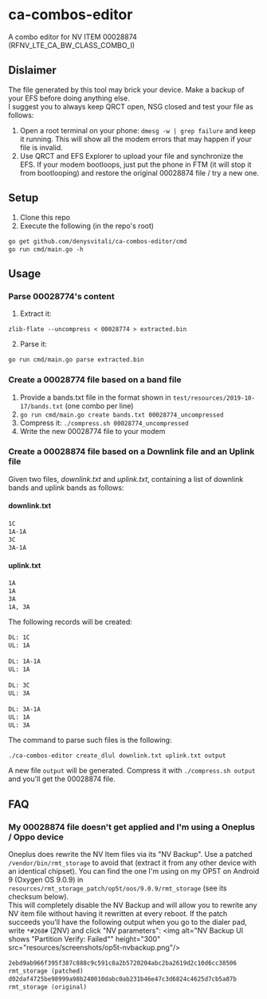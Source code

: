 # ca-combos-editor

A combo editor for NV ITEM 00028874 (RFNV_LTE_CA_BW_CLASS_COMBO_I)

## Dislaimer
The file generated by this tool may brick your device. Make a backup of your EFS before doing anything else.  
I suggest you to always keep QRCT open, NSG closed and test your file as follows:

1. Open a root terminal on your phone: `dmesg -w | grep failure` and keep it running.
This will show all the modem errors that may happen if your file is invalid.
2. Use QRCT and EFS Explorer to upload your file and synchronize the EFS. If your modem bootloops, just put the
phone in FTM (it will stop it from bootlooping) and restore the original 00028874 file / try a new one.  

## Setup
1. Clone this repo
2. Execute the following (in the repo's root)
```
go get github.com/denysvitali/ca-combos-editor/cmd
go run cmd/main.go -h
```

## Usage

### Parse 00028774's content
1. Extract it:
```
zlib-flate --uncompress < 00028774 > extracted.bin
```

2. Parse it:
```
go run cmd/main.go parse extracted.bin
```

### Create a 00028774 file based on a band file
  
1. Provide a bands.txt file in the format shown in `test/resources/2019-10-17/bands.txt` (one combo per line)  
2. `go run cmd/main.go create bands.txt 00028774_uncompressed`
3. Compress it: `./compress.sh 00028774_uncompressed`
4. Write the new 00028774 file to your modem

### Create a 00028874 file based on a Downlink file and an Uplink file
Given two files, _downlink.txt_ and _uplink.txt_, containing a list of
downlink bands and uplink bands as follows:  

#### downlink.txt
```
1C
1A-1A
3C
3A-1A
```

#### uplink.txt
```
1A
1A
3A
1A, 3A
```

The following records will be created:
```
DL: 1C                                       
UL: 1A                                       
                                             
DL: 1A-1A                                    
UL: 1A                                       
                                             
DL: 3C                                       
UL: 3A                                       
                                             
DL: 3A-1A                                    
UL: 1A                                       
UL: 3A               
```

The command to parse such files is the following:

```
./ca-combos-editor create_dlul downlink.txt uplink.txt output
```

A new file `output` will be generated. Compress it with `./compress.sh output`
and you'll get the 00028874 file.

## FAQ

### My 00028874 file doesn't get applied and I'm using a Oneplus / Oppo device
Oneplus does rewrite the NV Item files via its "NV Backup". Use a patched `/vendor/bin/rmt_storage` to avoid that
(extract it from any other device with an identical chipset). You can find the one I'm using on my OP5T on Android 9 (Oxygen OS 9.0.9)
in `resources/rmt_storage_patch/op5t/oos/9.0.9/rmt_storage` (see its checksum below).   
This will completely disable the NV Backup and will allow
you to rewrite any NV item file without having it rewritten at every reboot. If the patch succeeds you'll have the
following output when you go to the dialer pad, write `*#268#` (2NV) and click "NV parameters":
<img alt="NV Backup UI shows \"Partition Verify: Failed\"" height="300" src="resources/screenshots/op5t-nvbackup.png"/> 
  
```
2ebd9ab966f395f387c888c9c591c8a2b5720204abc2ba2619d2c10d6cc38506  rmt_storage (patched)
d02daf4725be98999a98b240010dabc0ab231b46e47c3d6824c4625d7cb5a87b  rmt_storage (original)
```
